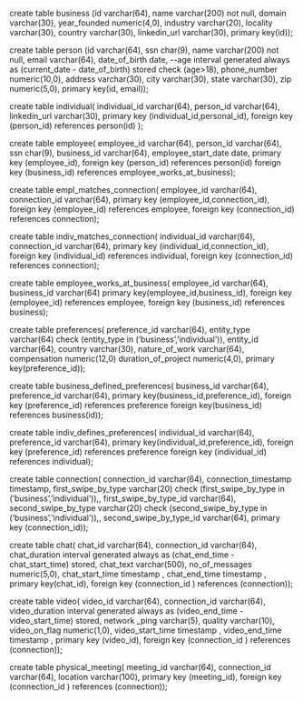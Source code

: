 create table business
(id varchar(64),
name varchar(200) not null,
domain varchar(30),
year_founded numeric(4,0),
industry varchar(20),
locality varchar(30),
country varchar(30),
linkedin_url varchar(30),
primary key(id));

create table person
(id varchar(64),
ssn char(9),
name varchar(200) not null,
email varchar(64),
date_of_birth date,
--age interval generated always as (current_date - date_of_birth) stored check (age>18),
phone_number numeric(10,0),
address varchar(30),
city varchar(30),
state varchar(30),
zip numeric(5,0),
primary key(id, email));

create table individual(
individual_id varchar(64),
person_id varchar(64),
linkedin_url varchar(30),
primary key (individual_id,personal_id),
foreign key (person_id) references person(id)
);

create table employee(
employee_id varchar(64),
person_id varchar(64),
ssn char(9),
business_id varchar(64),
employee_start_date date,
primary key (employee_id),
foreign key (person_id) references person(id)
foreign key (business_id) references employee_works_at_business);

create table empl_matches_connection(
employee_id varchar(64),
connection_id varchar(64),
primary key (employee_id,connection_id),
foreign key (employee_id) references employee,
foreign key (connection_id) references connection);

create table indiv_matches_connection(
individual_id varchar(64),
connection_id varchar(64),
primary key (individual_id,connection_id),
foreign key (individual_id) references individual,
foreign key (connection_id) references connection);

create table employee_works_at_business(
employee_id varchar(64),
business_id varchar(64)
primary key(employee_id,business_id),
foreign key (employee_id) references employee,
foreign key (business_id) references business);

create table preferences(
preference_id varchar(64),
entity_type varchar(64) check (entity_type in (‘business’,’individual’)),
entity_id varchar(64),
country varchar(30),
nature_of_work varchar(64),
compensation numeric(12,0)
duration_of_project numeric(4,0),
primary key(preference_id));

create table business_defined_preferences(
business_id varchar(64),
preference_id varchar(64),
primary key(business_id,preference_id),
foreign key (preference_id) references preference
foreign key(business_id) references business(id));

create table indiv_defines_preferences(
individual_id varchar(64),
preference_id varchar(64),
primary key(individual_id,preference_id),
foreign key (preference_id) references preference
foreign key (individual_id) references individual);




create table connection(
connection_id varchar(64),
connection_timestamp timestamp,
first_swipe_by_type varchar(20) check (first_swipe_by_type in (‘business’,’individual’)),,
first_swipe_by_type_id varchar(64),
second_swipe_by_type varchar(20) check (second_swipe_by_type in (‘business’,’individual’)),,
second_swipe_by_type_id varchar(64),
primary key (connection_id));

create table chat(
chat_id varchar(64),
connection_id varchar(64),
chat_duration interval generated always as (chat_end_time - chat_start_time) stored,
chat_text varchar(500),
no_of_messages numeric(5,0),
chat_start_time timestamp ,
chat_end_time timestamp ,
primary key(chat_id),
foreign key (connection_id ) references (connection));

create table video(
video_id varchar(64),
connection_id varchar(64),
video_duration interval generated always as (video_end_time - video_start_time) stored,
network _ping varchar(5),
quality varchar(10),
video_on_flag numeric(1,0),
video_start_time timestamp ,
video_end_time timestamp ,
primary key (video_id),
foreign key (connection_id ) references (connection));

create table physical_meeting(
meeting_id varchar(64),
connection_id varchar(64),
location varchar(100),
primary key (meeting_id),
foreign key (connection_id ) references (connection));
